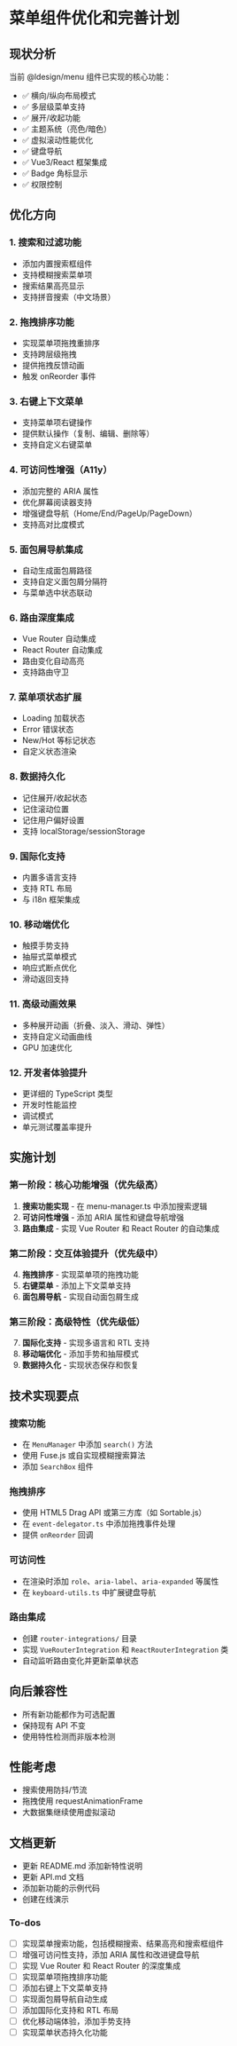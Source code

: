 <!-- 46faf76d-b7f7-45b8-8d37-31ed22b7298a 51201a09-5d3d-4c95-a447-ea21a16af1e8 -->
# 菜单组件优化和完善计划

## 现状分析

当前 @ldesign/menu 组件已实现的核心功能：

- ✅ 横向/纵向布局模式
- ✅ 多层级菜单支持
- ✅ 展开/收起功能
- ✅ 主题系统（亮色/暗色）
- ✅ 虚拟滚动性能优化
- ✅ 键盘导航
- ✅ Vue3/React 框架集成
- ✅ Badge 角标显示
- ✅ 权限控制

## 优化方向

### 1. 搜索和过滤功能

- 添加内置搜索框组件
- 支持模糊搜索菜单项
- 搜索结果高亮显示
- 支持拼音搜索（中文场景）

### 2. 拖拽排序功能

- 实现菜单项拖拽重排序
- 支持跨层级拖拽
- 提供拖拽反馈动画
- 触发 onReorder 事件

### 3. 右键上下文菜单

- 支持菜单项右键操作
- 提供默认操作（复制、编辑、删除等）
- 支持自定义右键菜单

### 4. 可访问性增强（A11y）

- 添加完整的 ARIA 属性
- 优化屏幕阅读器支持
- 增强键盘导航（Home/End/PageUp/PageDown）
- 支持高对比度模式

### 5. 面包屑导航集成

- 自动生成面包屑路径
- 支持自定义面包屑分隔符
- 与菜单选中状态联动

### 6. 路由深度集成

- Vue Router 自动集成
- React Router 自动集成
- 路由变化自动高亮
- 支持路由守卫

### 7. 菜单项状态扩展

- Loading 加载状态
- Error 错误状态
- New/Hot 等标记状态
- 自定义状态渲染

### 8. 数据持久化

- 记住展开/收起状态
- 记住滚动位置
- 记住用户偏好设置
- 支持 localStorage/sessionStorage

### 9. 国际化支持

- 内置多语言支持
- 支持 RTL 布局
- 与 i18n 框架集成

### 10. 移动端优化

- 触摸手势支持
- 抽屉式菜单模式
- 响应式断点优化
- 滑动返回支持

### 11. 高级动画效果

- 多种展开动画（折叠、淡入、滑动、弹性）
- 支持自定义动画曲线
- GPU 加速优化

### 12. 开发者体验提升

- 更详细的 TypeScript 类型
- 开发时性能监控
- 调试模式
- 单元测试覆盖率提升

## 实施计划

### 第一阶段：核心功能增强（优先级高）

1. **搜索功能实现** - 在 menu-manager.ts 中添加搜索逻辑
2. **可访问性增强** - 添加 ARIA 属性和键盘导航增强
3. **路由集成** - 实现 Vue Router 和 React Router 的自动集成

### 第二阶段：交互体验提升（优先级中）

4. **拖拽排序** - 实现菜单项的拖拽功能
5. **右键菜单** - 添加上下文菜单支持
6. **面包屑导航** - 实现自动面包屑生成

### 第三阶段：高级特性（优先级低）

7. **国际化支持** - 实现多语言和 RTL 支持
8. **移动端优化** - 添加手势和抽屉模式
9. **数据持久化** - 实现状态保存和恢复

## 技术实现要点

### 搜索功能

- 在 `MenuManager` 中添加 `search()` 方法
- 使用 Fuse.js 或自实现模糊搜索算法
- 添加 `SearchBox` 组件

### 拖拽排序

- 使用 HTML5 Drag API 或第三方库（如 Sortable.js）
- 在 `event-delegator.ts` 中添加拖拽事件处理
- 提供 `onReorder` 回调

### 可访问性

- 在渲染时添加 `role`、`aria-label`、`aria-expanded` 等属性
- 在 `keyboard-utils.ts` 中扩展键盘导航

### 路由集成

- 创建 `router-integrations/` 目录
- 实现 `VueRouterIntegration` 和 `ReactRouterIntegration` 类
- 自动监听路由变化并更新菜单状态

## 向后兼容性

- 所有新功能都作为可选配置
- 保持现有 API 不变
- 使用特性检测而非版本检测

## 性能考虑

- 搜索使用防抖/节流
- 拖拽使用 requestAnimationFrame
- 大数据集继续使用虚拟滚动

## 文档更新

- 更新 README.md 添加新特性说明
- 更新 API.md 文档
- 添加新功能的示例代码
- 创建在线演示

### To-dos

- [ ] 实现菜单搜索功能，包括模糊搜索、结果高亮和搜索框组件
- [ ] 增强可访问性支持，添加 ARIA 属性和改进键盘导航
- [ ] 实现 Vue Router 和 React Router 的深度集成
- [ ] 实现菜单项拖拽排序功能
- [ ] 添加右键上下文菜单支持
- [ ] 实现面包屑导航自动生成
- [ ] 添加国际化支持和 RTL 布局
- [ ] 优化移动端体验，添加手势支持
- [ ] 实现菜单状态持久化功能